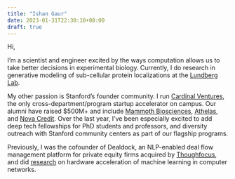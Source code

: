 ```yaml
---
title: "Ishan Gaur"
date: 2023-01-31T22:30:10+08:00
draft: true
---
```


Hi,

I’m a scientist and engineer excited by the ways computation allows us to take better decisions in experimental biology. Currently, I do research in generative modeling of sub-cellular protein localizations at the [Lundberg Lab](https://cellprofiling.org/).

My other passion is Stanford’s founder community. I run [Cardinal Ventures](cardinalventures.org), the only cross-department/program startup accelerator on campus. Our alumni have raised $500M+ and include [Mammoth Biosciences](mammoth.bio), [Athelas](athelas.com), and [Nova Credit](novacredit.com). Over the last year, I’ve been especially excited to add deep tech fellowships for PhD students and professors, and diversity outreach with Stanford community centers as part of our flagship programs.

Previously, I was the cofounder of Dealdock, an NLP-enabled deal flow management platform for private equity firms acquired by [Thoughfocus](https://thoughtfocus.com/), and did [research](https://dl.acm.org/doi/10.1145/3503222.3507726) on hardware acceleration of machine learning in computer networks.
